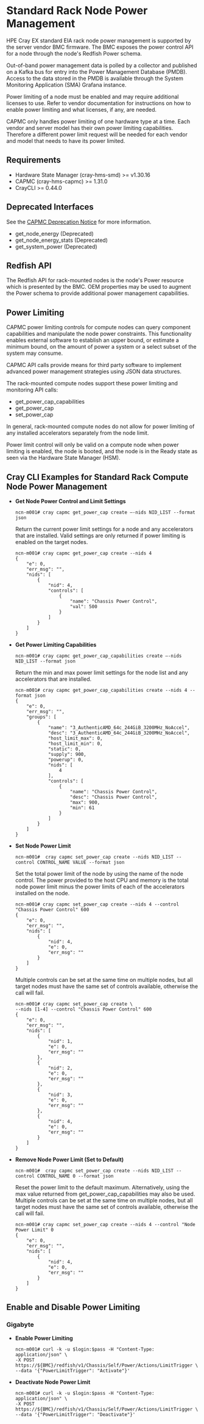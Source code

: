 # Standard Rack Node Power Management

HPE Cray EX standard EIA rack node power management is supported by the server
vendor BMC firmware. The BMC exposes the power control API for a node through
the node's Redfish Power schema.

Out-of-band power management data is polled by a collector and published on a
Kafka bus for entry into the Power Management Database (PMDB). Access to the
data stored in the PMDB is available through the System Monitoring Application
(SMA) Grafana instance.

Power limiting of a node must be enabled and may require additional licenses to
use. Refer to vendor documentation for instructions on how to enable power
limiting and what licenses, if any, are needed.

CAPMC only handles power limiting of one hardware type at a time. Each vendor and
server model has their own power limiting capabilities. Therefore a different
power limit request will be needed for each vendor and model that needs to have
its power limited.

## Requirements
* Hardware State Manager (cray-hms-smd) >= v1.30.16
* CAPMC (cray-hms-capmc) >= 1.31.0
* CrayCLI >= 0.44.0

## Deprecated Interfaces
See the [CAPMC Deprecation Notice](../../introduction/CAPMC_deprecation.md) for
more information.
-   get_node_energy (Deprecated)
-   get_node_energy_stats (Deprecated)
-   get_system_power (Deprecated)

## Redfish API

The Redfish API for rack-mounted nodes is the node's Power resource which is
presented by the BMC. OEM properties may be used to augment the Power schema to
provide additional power management capabilities.

## Power Limiting

CAPMC power limiting controls for compute nodes can query component capabilities
and manipulate the node power constraints. This functionality enables external
software to establish an upper bound, or estimate a minimum bound, on the amount
of power a system or a select subset of the system may consume.

CAPMC API calls provide means for third party software to implement advanced
power management strategies using JSON data structures.

The rack-mounted compute nodes support these power limiting and monitoring API
calls:
-   get_power_cap_capabilities
-   get_power_cap
-   set_power_cap

In general, rack-mounted compute nodes do not allow for power limiting of any
installed accelerators separately from the node limit.

Power limit control will only be valid on a compute node when power limiting is
enabled, the node is booted, and the node is in the Ready state as seen via the
Hardware State Manager (HSM).

## Cray CLI Examples for Standard Rack Compute Node Power Management

-   **Get Node Power Control and Limit Settings**

    ```
    ncn-m001# cray capmc get_power_cap create –-nids NID_LIST --format json
    ```
    Return the current power limit settings for a node and any accelerators that
    are installed. Valid settings are only returned if power limiting is enabled
    on the target nodes.
    ```
    ncn-m001# cray capmc get_power_cap create --nids 4
    {
        "e": 0,
        "err_msg": "",
        "nids": [
            {
                "nid": 4,
                "controls": [
                    {
                        "name": "Chassis Power Control",
                        "val": 500
                    }
                ]
            }
        ]
    }
    ```

-   **Get Power Limiting Capabilities**

    ```
    ncn-m001# cray capmc get_power_cap_capabilities create –-nids NID_LIST --format json
    ```

    Return the min and max power limit settings for the node list and any
    accelerators that are installed.

    ```
    ncn-m001# cray capmc get_power_cap_capabilities create --nids 4 --format json
    {
        "e": 0,
        "err_msg": "",
        "groups": [
            {
                "name": "3_AuthenticAMD_64c_244GiB_3200MHz_NoAccel",
                "desc": "3_AuthenticAMD_64c_244GiB_3200MHz_NoAccel",
                "host_limit_max": 0,
                "host_limit_min": 0,
                "static": 0,
                "supply": 900,
                "powerup": 0,
                "nids": [
                    4
                ],
                "controls": [
                    {
                        "name": "Chassis Power Control",
                        "desc": "Chassis Power Control",
                        "max": 900,
                        "min": 61
                    }
                ]
            }
        ]
    }
    ```

-   **Set Node Power Limit**

    ```
    ncn-m001#  cray capmc set_power_cap create --nids NID_LIST --control CONTROL_NAME VALUE --format json
    ```

    Set the total power limit of the node by using the name of the node control.
    The power provided to the host CPU and memory is the total node power limit
    minus the power limits of each of the accelerators installed on the node.

    ```
    ncn-m001# cray capmc set_power_cap create --nids 4 --control "Chassis Power Control" 600
    {
        "e": 0,
        "err_msg": "",
        "nids": [
            {
                "nid": 4,
                "e": 0,
                "err_msg": ""
            }
        ]
    }
    ```

    Multiple controls can be set at the same time on multiple nodes, but all
    target nodes must have the same set of controls available, otherwise the
    call will fail.

    ```
    ncn-m001# cray capmc set_power_cap create \
    --nids [1-4] --control "Chassis Power Control" 600
    {
        "e": 0,
        "err_msg": "",
        "nids": [
            {
                "nid": 1,
                "e": 0,
                "err_msg": ""
            },
            {
                "nid": 2,
                "e": 0,
                "err_msg": ""
            },
            {
                "nid": 3,
                "e": 0,
                "err_msg": ""
            },
            {
                "nid": 4,
                "e": 0,
                "err_msg": ""
            }
        ]
    }
    ```

-   **Remove Node Power Limit (Set to Default)**

    ```
    ncn-m001#  cray capmc set_power_cap create --nids NID_LIST --control CONTROL_NAME 0 --format json
    ```

    Reset the power limit to the default maximum. Alternatively, using the max
    value returned from get_power_cap_capabilities may also be used. Multiple
    controls can be set at the same time on multiple nodes, but all target nodes
    must have the same set of controls available, otherwise the call will fail.

    ```
    ncn-m001# cray capmc set_power_cap create --nids 4 --control "Node Power Limit" 0
    {
        "e": 0,
        "err_msg": "",
        "nids": [
            {
                "nid": 4,
                "e": 0,
                "err_msg": ""
            }
        ]
    }
    ```

## Enable and Disable Power Limiting

### Gigabyte

-   **Enable Power Limiting**

    ```
    ncn-m001# curl -k -u $login:$pass -H "Content-Type: application/json" \
    -X POST https://${BMC}/redfish/v1/Chassis/Self/Power/Actions/LimitTrigger \
    --data '{"PowerLimitTrigger": "Activate"}'
    ```

-   **Deactivate Node Power Limit**
    
    ```
    ncn-m001# curl -k -u $login:$pass -H "Content-Type: application/json" \
    -X POST https://${BMC}/redfish/v1/Chassis/Self/Power/Actions/LimitTrigger \
    --data '{"PowerLimitTrigger": "Deactivate"}'
    ```
